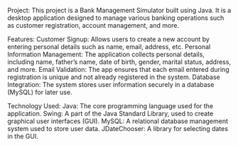 Project:
This project is a Bank Management Simulator built using Java. It is a desktop application designed to manage various banking operations such as customer registration, account management, and more.

Features:
Customer Signup: Allows users to create a new account by entering personal details such as name, email, address, etc.
Personal Information Management: The application collects personal details, including name, father’s name, date of birth, gender, marital status, address, and more.
Email Validation: The app ensures that each email entered during registration is unique and not already registered in the system.
Database Integration: The system stores user information securely in a database (MySQL) for later use.

Technology Used:
Java: The core programming language used for the application.
Swing: A part of the Java Standard Library, used to create graphical user interfaces (GUI).
MySQL: A relational database management system used to store user data.
JDateChooser: A library for selecting dates in the GUI.
